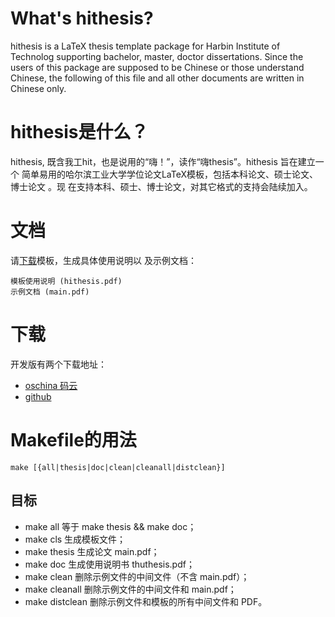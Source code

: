 # What's hithesis?

hithesis is a LaTeX thesis template package for Harbin Institute of Technolog
supporting bachelor, master, doctor dissertations. Since the users of this
package are supposed to be Chinese or those understand Chinese, the following of
this file and all other documents are written in Chinese only.

# hithesis是什么？

hithesis, 既含我工hit，也是说用的“嗨！”，读作“嗨thesis”。hithesis 旨在建立一个
简单易用的哈尔滨工业大学学位论文LaTeX模板，包括本科论文、硕士论文、博士论文 。现
在支持本科、硕士、博士论文，对其它格式的支持会陆续加入。


# 文档

请[下载](https://github.com/dustincys/hithesis "下载")模板，生成具体使用说明以
及示例文档：

    模板使用说明 (hithesis.pdf)
    示例文档 (main.pdf)

# 下载

开发版有两个下载地址：

- [oschina 码云](https://git.oschina.net/dustincys/hithesis)
- [github](https://github.com/dustincys/hithesis)



# Make­file的用法

	make [{all|thesis|doc|clean|cleanall|distclean}]

## 目标

- make all 等于 make thesis && make doc；
- make cls 生成模板文件；
- make thesis 生成论文 main.pdf；
- make doc 生成使用说明书 thuthe­sis.pdf；
- make clean 删除示例文件的中间文件（不含 main.pdf）；
- make cleanall 删除示例文件的中间文件和 main.pdf；
- make distclean 删除示例文件和模板的所有中间文件和 PDF。
